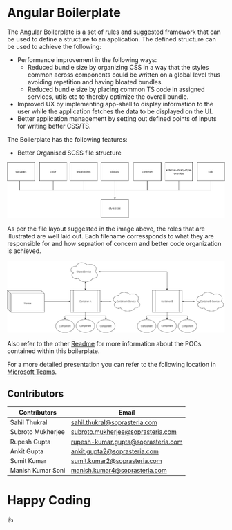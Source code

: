 # Angular Boilerplate

The Angular Boilerplate is a set of rules and suggested framework that can be used to define a structure to an application. The defined structure can be used to achieve the following:

- Performance improvement in the following ways:
  - Reduced bundle size by organizing CSS in  a way that the styles common across components could be written on  a global level thus avoiding repetition and having bloated bundles.
  - Reduced bundle size by placing common TS code in assigned services, utils etc to thereby optimize the overall bundle. 
- Improved UX by implementing app-shell to display information to the user while the application fetches the data to be displayed on the UI.
- Better application management by setting out defined points of inputs for writing better CSS/TS.

The Boilerplate has the following features:

- Better Organised SCSS file structure

![SCSS File Structure](./src/assets/images/SCSS-Framework.png)

As per the file layout suggested in the image above, the roles that are illustrated are well laid out. Each filename corressponds to what they are responsible for and how sepration of concern and better code organization is achieved.

![Angular Framework Layout](./src/assets/images/Angular-Framework.png)

Also refer to the other [Readme](./src/app/sample-module/ReadMe.md) for more information about the POCs contained within this boilerplate.

For a more detailed presentation you can refer to the following location in [Microsoft Teams](https://teams.microsoft.com/_#/files/General?threadId=19%3A97618d79c54c4c718ff19cf4cdcca529%40thread.skype&ctx=channel&context=UI%2520Best%2520Practices&rootfolder=%252Fsites%252FXNETTechnicalKM%252FShared%2520Documents%252FGeneral%252FKnowledge%2520Sharing%2520Sessions%252FUI%2520Best%2520Practices).

## Contributors

Contributors | Email
-------------|------------
Sahil Thukral | sahil.thukral@soprasteria.com
Subroto Mukherjee | subroto.mukherjee@soprasteria.com
Rupesh Gupta | rupesh-kumar.gupta@soprasteria.com
Ankit Gupta | ankit.gupta2@soprasteria.com
Sumit Kumar | sumit.kumar2@soprasteria.com
Manish Kumar Soni | manish.kumar4@soprasteria.com


# Happy Coding 
:+1:
